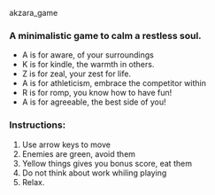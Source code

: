 akzara_game

### A minimalistic game to calm a restless soul.

- A is for aware, of your surroundings
- K is for kindle, the warmth in others.
- Z is for zeal, your zest for life.
- A is for athleticism, embrace the competitor within
- R is for romp, you know how to have fun!
- A is for agreeable, the best side of you!


### Instructions:
1. Use arrow keys to move
2. Enemies are green, avoid them
3. Yellow things gives you bonus score, eat them
4. Do not think about work whiling playing
6. Relax.
